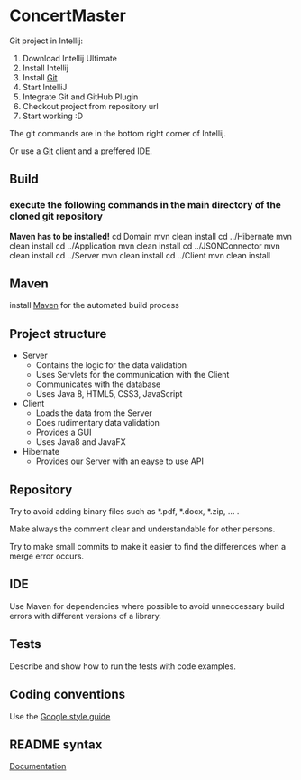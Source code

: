 # ConcertMaster

Git project in Intellij:

1. Download Intellij Ultimate
2. Install Intellij
3. Install [Git](https://git-scm.com/downloads)
4. Start IntelliJ
5. Integrate Git and GitHub Plugin
6. Checkout project from repository url
7. Start working :D

The git commands are in the bottom right corner of Intellij.

Or use a [Git](https://git-scm.com/downloads) client and a preffered IDE.

## Build
### execute the following commands in the main directory of the cloned git repository
**Maven has to be installed!**
cd Domain
mvn clean install
cd ../Hibernate
mvn clean install
cd ../Application
mvn clean install
cd ../JSONConnector
mvn clean install
cd ../Server
mvn clean install
cd ../Client
mvn clean install

## Maven
install [Maven](https://maven.apache.org/download.cgi) for the automated build process

## Project structure
* Server
  * Contains the logic for the data validation
  * Uses Servlets for the communication with the Client
  * Communicates with the database
  * Uses Java 8, HTML5, CSS3, JavaScript
* Client
  * Loads the data from the Server
  * Does rudimentary data validation
  * Provides a GUI
  * Uses Java8 and JavaFX
* Hibernate
  * Provides our Server with an eayse to use API

## Repository
Try to avoid adding binary files such as \*.pdf, \*.docx, \*.zip, ... .

Make always the comment clear and understandable for other persons.

Try to make small commits to make it easier to find the differences when a merge error occurs.

## IDE
Use Maven for dependencies where possible to avoid unneccessary build errors with different versions of a library.

## Tests
Describe and show how to run the tests with code examples.

## Coding conventions
Use the [Google style guide](https://google.github.io/styleguide/javaguide.html)

## README syntax
[Documentation](https://enterprise.github.com/downloads/en/markdown-cheatsheet.pdf)
